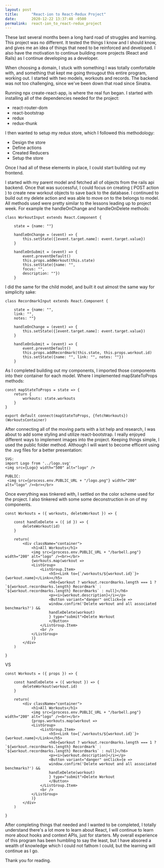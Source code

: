 ```yaml
---
layout: post
title:      "React-ion to React-Redux Project"
date:       2020-12-22 13:37:48 -0500
permalink:  react-ion_to_react-redux_project
---
```


These last several months been a long hard road of struggles and learning. This project was no different. It tested the things I know and I should know, and gives me an idea of things that need to be reinforced and developed. I also have the motivation to continue building more projects (React and Rails) as I continue developing as a developer. 

When choosing a domain, I stuck with something I was totally comfortable with, and something that kept me going througout this entire program, working out. I started with two models, workouts and records. The backend was not too challenging, since we've been down that road since Sinatra. 

Running npx create-react-app, is where the real fun began. I started with installing all of the dependencies needed for the project: 

- react-router-dom
- react-bootstrap
- redux 
- redux-thunk 

I then wanted to setup my redux store, which I followed this methodology:

- Design the store
- Define actions
- Created Reducers
- Setup the store 

Once I had all of these elements in place, I could start building out my frontend. 

I started with my parent model and fetched all of objects from the rails api backend. Once that was successful, I could focus on creating ( POST action ) to create new workout objects to save back to the database. I continued to build out my delete action and was able to move on to the belongs to model. All methods used were pretty similar to the lessons leading up to project week. For example the handleOnChange and handleOnDelete methods: 

```
class WorkoutInput extends React.Component {

    state = {name: ""}

    handleOnChange = (event) => {
        this.setState({[event.target.name]: event.target.value})
    }

    handleOnSubmit = (event) => {
        event.preventDefault()
        this.props.addWorkout(this.state)
        this.setState({name: "", 
        focus: "", 
        description: ""})
    }
```

I did the same for the child model, and built it out almost the same way for simplicity sake:

```
class RecordmarkInput extends React.Component {

    state = {name: "", 
    link: "", 
    notes: ""}

    handleOnChange = (event) => {
        this.setState({[event.target.name]: event.target.value})
    }

    handleOnSubmit = (event) => {
        event.preventDefault()
        this.props.addRecordmark(this.state, this.props.workout.id)
        this.setState({name: "", link: "", notes: ""})
    }
```

As I completed building out my components, I imported those components into their container for each model. Where I implemented mapStateToProps methods: 

```
const mapStateToProps = state => {
    return {
        workouts: state.workouts
    }
}

export default connect(mapStateToProps, {fetchWorkouts})(WorkoutsContainer)
```

After connecting all of the moving parts with a lot help and research, I was about to add some styling and utilize react-bootstrap. I really enjoyed different ways to implement images into the project. Keeping things simple, I used the public folder method. Although I will want to become efficent using the .svg files for a better presentation:

```
SVG: 
import Logo from '../logo.svg'
<img src={Logo} width="500" alt="logo" />

PUBLIC:
 <img src={process.env.PUBLIC_URL + "/logo.png"} width="200" alt="logo" /><br></br>
```

Once everything was tinkered with, I settled on the color scheme used for the project. I also tinkered with some some deconstruction in on of my components. 

```
const Workouts = ({ workouts, deleteWorkout }) => {

    const handleDelete = ({ id }) => {
        deleteWorkout(id)
    }

    return( 
        <div className="container">
            <h1>All Workouts</h1>
            <img src={process.env.PUBLIC_URL + "/barbell.png"} width="200" alt="logo" /><br></br>
            {workouts.map(workout =>
            <ListGroup>
                <ListGroup.Item>
                    <h5><Link to={`/workouts/${workout.id}`}>{workout.name}</Link></h5>
                    <h6>{workout ? workout.recordmarks.length === 1 ? `${workout.recordmarks.length} Recordmark` : `${workout.recordmarks.length} Recordmarks` : null}</h6>
                    <p><i>{workout.description}</i></p>
                    <Button variant="danger" onClick={e =>
                    window.confirm('Delete workout and all associated benchmarks?') &&
                    handleDelete(workout)
                    } type="submit">Delete Workout
                    </Button>
                </ListGroup.Item>
                <br />
            </ListGroup>
            )}
        </div>
    )

}

```
VS
```
const Workouts = ({ props }) => {

    const handleDelete = ({ workout }) => {
        deleteWorkout(workout.id)
    }

    return( 
        <div className="container">
            <h1>All Workouts</h1>
            <img src={process.env.PUBLIC_URL + "/barbell.png"} width="200" alt="logo" /><br></br>
            {props.workouts.map(workout =>
            <ListGroup>
                <ListGroup.Item>
                    <h5><Link to={`/workouts/${workout.id}`}>{workout.name}</Link></h5>
                    <h6>{workout ? workout.recordmarks.length === 1 ? `${workout.recordmarks.length} Recordmark` : `${workout.recordmarks.length} Recordmarks` : null}</h6>
                    <p><i>{workout.description}</i></p>
                    <Button variant="danger" onClick={e =>
                    window.confirm('Delete workout and all associated benchmarks?') &&
                    handleDelete(workout)
                    } type="submit">Delete Workout
                    </Button>
                </ListGroup.Item>
                <br />
            </ListGroup>
            )}
        </div>
    )

}
```

After completing things that needed and I wanted to be completed, I totally understand there's a lot more to learn about React, I will continue to learn more about hooks and context APIs, just for starters. My overall experience of this program has been humbling to say the least, but I have absored a wealth of knowledge which I could not fathom I could, but the learning will continue as I go. 

Thank you for reading. 














